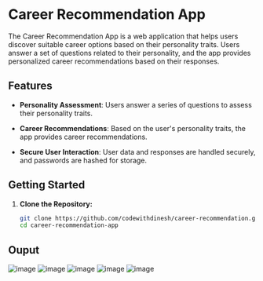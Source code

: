 # Career Recommendation App

The Career Recommendation App is a web application that helps users discover suitable career options based on their personality traits. Users answer a set of questions related to their personality, and the app provides personalized career recommendations based on their responses.

## Features

- **Personality Assessment**: Users answer a series of questions to assess their personality traits.

- **Career Recommendations**: Based on the user's personality traits, the app provides career recommendations.

- **Secure User Interaction**: User data and responses are handled securely, and passwords are hashed for storage.

## Getting Started

1. **Clone the Repository:**

   ```bash
   git clone https://github.com/codewithdinesh/career-recommendation.git
   cd career-recommendation-app

## Ouput
![image](https://github.com/codewithdinesh/career-recommendation/assets/72983957/dc98776c-9886-4e7f-b28a-7cc8b43c8a7b)
![image](https://github.com/codewithdinesh/career-recommendation/assets/72983957/d4e28854-fc62-4253-a6de-f4448a248223)
![image](https://github.com/codewithdinesh/career-recommendation/assets/72983957/e179cedf-d946-470c-a75c-e99e9cfa35d0)
![image](https://github.com/codewithdinesh/career-recommendation/assets/72983957/8fbb666d-f71d-4db8-8bd1-893d381ec010)
![image](https://github.com/codewithdinesh/career-recommendation/assets/72983957/db52e137-924c-4bf5-ae7c-54df02218370)




